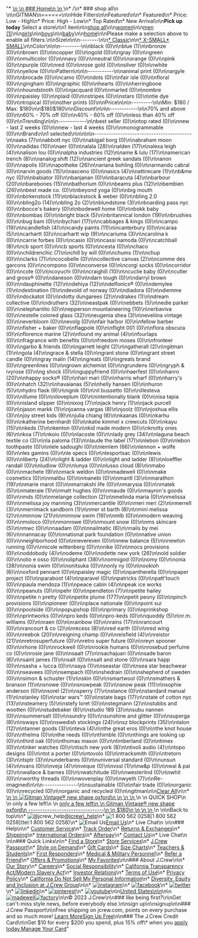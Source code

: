 "*   [\n    \n    ### Home\n    \n    ](/)\n*   /\n*   ### shop all\n    \n\nGITMAN\n======\n\nHide Filters\n\nFeatured\n\n*   Featured\n*   Price: Low - High\n*   Price: High - Low\n*   Top Rated\n*   New Arrival\n\n**Pick up today** Select a store\n\n1 item\n\n[shop all](/all/?crawl=no)\n\n[women](/all/womens?crawl=no)\n\n[men (1)](/all/mens?crawl=no)\n\n[girls](/all/girls?crawl=no)\n\n[boys](/all/boys?crawl=no)\n\n[baby](/all/baby?crawl=no)\n\n[home](/all/home?crawl=no)\n\nPlease make a selection above to enable all filters.\n\nSize\n\n\n--------\n\n[*   Classic](/all/?brand=GITMAN&crawl=no&fit=Classic)\n\n[*   X-SMALL](/all/?brand=GITMAN&crawl=no&size=X-SMALL)[*   SMALL](/all/?brand=GITMAN&crawl=no&size=SMALL)\n\nColor\n\n\n---------\n\nblack (0)\n\n[](/all/?brand=GITMAN&crawl=no&l_color=root-blue)blue (1)\n\nbronze (0)\n\nbrown (0)\n\ncopper (0)\n\ngold (0)\n\ngray (0)\n\ngreen (0)\n\nmulticolor (0)\n\nnavy (0)\n\nneutral (0)\n\norange (0)\n\npink (0)\n\npurple (0)\n\nred (0)\n\nrose gold (0)\n\nsilver (0)\n\nwhite (0)\n\nyellow (0)\n\nPattern\n\n\n-----------\n\nanimal print (0)\n\nargyle (0)\n\nbrocade (0)\n\ncamo (0)\n\ndots (0)\n\nfair isle (0)\n\nfloral (0)\n\ngingham (0)\n\ngraphic (0)\n\nhearts (0)\n\nherringbone (0)\n\nhoundstooth (0)\n\njacquard (0)\n\nmarled (0)\n\nombre (0)\n\npaisley (0)\n\nplaid (0)\n\nstripes (0)\n\nstars (0)\n\ntie dye (0)\n\ntropical (0)\n\nother prints (0)\n\nPrice\n\n\n---------\n\nMin: $180 / Max: $180\n\n$180$180\n\nDiscount\n\n\n------------\n\n70% and above (0)\n\n60% - 70% off (0)\n\n40% - 60% off (0)\n\nless than 40% off (0)\n\nTrending\n\n\n------------\n\nbest seller (0)\n\ntop rated (0)\n\nnew - last 2 weeks (0)\n\nnew - last 4 weeks (0)\n\nmonogrammable (0)\n\nBrand\n\n1 selected[](/all/?crawl=no)\n\n\n\n\n-----------------------------------------\n\n[](/all/?brand=AAKS,GITMAN&crawl=no)aaks (7)\n\nabbott nyc (0)\n\nabigail borg (0)\n\nabraham moon (0)\n\n[](/all/?brand=ADIDAS,GITMAN&crawl=no)adidas (10)\n\naer (0)\n\n[](/all/?brand=ALALA,GITMAN&crawl=no)alala (28)\n\n[](/all/?brand=ALDEN,GITMAN&crawl=no)alden (17)\n\n[](/all/?brand=ALEXA%20LEIGH,GITMAN&crawl=no)alexa leigh (4)\n\nalison lou (0)\n\n[](/all/?brand=ALPHA%20INDUSTRIES,GITMAN&crawl=no)alpha industries (12)\n\n[](/all/?brand=AME%20%26%20LULU,GITMAN&crawl=no)ame & lulu (17)\n\n[](/all/?brand=AMERICAN%20TRENCH,GITMAN&crawl=no)american trench (8)\n\n[](/all/?brand=ANALOG%3ASHIFT,GITMAN&crawl=no)analog:shift (12)\n\nancient greek sandals (0)\n\nanon (0)\n\napolis (0)\n\n[](/all/?brand=APOTHEKE,GITMAN&crawl=no)apotheke (26)\n\nariana bohling (0)\n\narmando cabral (0)\n\n[](/all/?brand=ARVIN%20GOODS,GITMAN&crawl=no)arvin goods (15)\n\nasceno (0)\n\n[](/all/?brand=ASICS,GITMAN&crawl=no)asics (4)\n\n[](/all/?brand=ATTIRECARE,GITMAN&crawl=no)attirecare (1)\n\nb&me nyc (0)\n\nbabiator (0)\n\nbanjanan (0)\n\n[](/all/?brand=BARACUTA,GITMAN&crawl=no)baracuta (4)\n\n[](/all/?brand=BARBOUR,GITMAN&crawl=no)barbour (20)\n\n[](/all/?brand=BAREBONES,GITMAN&crawl=no)barebones (15)\n\nbathorium (0)\n\n[](/all/?brand=BEAMS%20PLUS,GITMAN&crawl=no)beams plus (12)\n\n[](/all/?brand=BEMBIEN,GITMAN&crawl=no)bembien (26)\n\nbest made co. (0)\n\nbeyond yoga (0)\n\nbig mouth (0)\n\n[](/all/?brand=Birkenstock,GITMAN&crawl=no)birkenstock (11)\n\nblackstock & weber (0)\n\nbling 2.0 (0)\n\n[](/all/?brand=BLING2O,GITMAN&crawl=no)bling2o (14)\n\n[](/all/?brand=BLING%202o,GITMAN&crawl=no)bling 2o (2)\n\n[](/all/?brand=BLUNDSTONE,GITMAN&crawl=no)blundstone (3)\n\nboarding pass nyc (0)\n\nbocce's bakery (0)\n\nbodewell home (0)\n\nbokk baby (0)\n\nbombas (0)\n\n[](/all/?brand=BRIGHT%20BLACK,GITMAN&crawl=no)bright black (5)\n\n[](/all/?brand=BRITANNICAL%20LONDON,GITMAN&crawl=no)britannical london (19)\n\nbrushies (0)\n\nbug bam (0)\n\n[](/all/?brand=BYCHARI,GITMAN&crawl=no)bychari (17)\n\ncabbages & kings (0)\n\n[](/all/?brand=CAMPO,GITMAN&crawl=no)campo (19)\n\n[](/all/?brand=CANDLEFISH,GITMAN&crawl=no)candlefish (4)\n\n[](/all/?brand=CANDY%20PAINTS,GITMAN&crawl=no)candy paints (11)\n\ncanterbury (0)\n\n[](/all/?brand=CARAA,GITMAN&crawl=no)caraa (5)\n\ncarhartt (0)\n\n[](/all/?brand=CARHARTT%20WIP,GITMAN&crawl=no)carhartt wip (9)\n\n[](/all/?brand=CARIUMA,GITMAN&crawl=no)cariuma (3)\n\ncarolina k (0)\n\ncarrie forbes (0)\n\ncasio (0)\n\ncassi namoda (0)\n\n[](/all/?brand=CATCHBALL,GITMAN&crawl=no)catchball (8)\n\ncb sport (0)\n\ncb sports (0)\n\ncesta (0)\n\nchaco (0)\n\n[](/all/?brand=CHILDRENCHIC,GITMAN&crawl=no)childrenchic (7)\n\nchill by will (0)\n\n[](/all/?brand=CHUMS,GITMAN&crawl=no)chums (1)\n\nchup (0)\n\n[](/all/?brand=CLARKS,GITMAN&crawl=no)clarks (7)\n\ncocobelle (0)\n\n[](/all/?brand=COLLECTIVE%20CANVAS,GITMAN&crawl=no)collective canvas (2)\n\ncomme des garcons (0)\n\ncompono (0)\n\nconverse (0)\n\ncorgi socks (0)\n\ncorridor (0)\n\ncote (0)\n\ncoyuchi (0)\n\n[](/all/?brand=CRAIGHILL,GITMAN&crawl=no)craighill (10)\n\ncuclie baby (0)\n\ncutler and gross® (0)\n\ndaneson (0)\n\ndarn tough (0)\n\ndarryl brown (0)\n\n[](/all/?brand=DAUPHINETTE,GITMAN&crawl=no)dauphinette (12)\n\n[](/all/?brand=DEHIYA,GITMAN&crawl=no)dehiya (12)\n\ndelfonics® (0)\n\n[](/all/?brand=DEMYLEE,GITMAN&crawl=no)demylee (1)\n\n[](/all/?brand=DESTINATION,GITMAN&crawl=no)destination (1)\n\ndevold of norway (0)\n\ndiadora (0)\n\ndiemme (0)\n\ndockatot (0)\n\n[](/all/?brand=DOTTY%20DUNGAREES,GITMAN&crawl=no)dotty dungarees (2)\n\n[](/all/?brand=DRAKES,GITMAN&crawl=no)drakes (1)\n\ndream collective (0)\n\n[](/all/?brand=DRUTHERS,GITMAN&crawl=no)druthers (32)\n\neastpak (0)\n\n[](/all/?brand=EBBETS,GITMAN&crawl=no)ebbets (5)\n\nedie parker (0)\n\nelephantito (0)\n\n[](/all/?brand=EPPERSON%20MOUNTAINEERING,GITMAN&crawl=no)epperson mountaineering (10)\n\nerbaviva (0)\n\n[](/all/?brand=ESTELLE%20COLORED%20GLASS,GITMAN&crawl=no)estelle colored glass (32)\n\n[](/all/?brand=EUGENIA%20SHEA,GITMAN&crawl=no)eugenia shea (3)\n\neveliina vintage (0)\n\neverbloom (0)\n\nevolg (0)\n\nfair harbor (0)\n\nfellow barber (0)\n\nfisher + baker (0)\n\nflagpole (0)\n\nflight 001 (0)\n\nflora obscura (0)\n\n[](/all/?brand=FLORENCE%20MARINE,GITMAN&crawl=no)florence marine (2)\n\n[](/all/?brand=FOUND%20MY%20ANIMAL,GITMAN&crawl=no)found my animal (4)\n\nfourlaps (0)\n\nfragrance with benefits (0)\n\nfreedom moses (0)\n\nfronteer (0)\n\ngarbo & friends (0)\n\n[](/all/?brand=GARRETT%20LEIGHT,GITMAN&crawl=no)garrett leight (2)\n\n[](/all/?brand=GATHERALL,GITMAN&crawl=no)gatherall (2)\n\n[](/all/?crawl=no)gitman (1)\n\n[](/all/?brand=GITMAN,GOLA&crawl=no)gola (4)\n\ngrace & stella (0)\n\ngrant stone (0)\n\ngrant street candle (0)\n\n[](/all/?brand=GITMAN,GRAY%20MALIN&crawl=no)gray malin (14)\n\ngreats (0)\n\ngreats brand (0)\n\ngreenlines (0)\n\ngrown alchemist (0)\n\ngrundens (0)\n\ngryph & ivyrose (0)\n\ng shock (0)\n\nguppyfriend (0)\n\nhaerfest (0)\n\n[](/all/?brand=GITMAN,HANRO&crawl=no)hanro (20)\n\nhappy socks® (0)\n\nhari mari (0)\n\nharris wharf (0)\n\nharry's (0)\n\n[](/all/?brand=GITMAN,HATCH&crawl=no)hatch (32)\n\n[](/all/?brand=GITMAN,HAVAIANAS&crawl=no)havaianas (5)\n\nhelly hansen (0)\n\n[](/all/?brand=GITMAN,HURON&crawl=no)huron (5)\n\n[](/all/?brand=GITMAN,HYDRO%20FLASK&crawl=no)hydro flask (9)\n\nignik (0)\n\nil bussetto (0)\n\nillesteva (0)\n\nillume (0)\n\niloveplum (0)\n\nintentionally blank (0)\n\nisa tapia (0)\n\nisland slipper (0)\n\n[](/all/?brand=GITMAN,IXOQ&crawl=no)ixoq (7)\n\n[](/all/?brand=GITMAN,JACK%20HENRY&crawl=no)jack henry (1)\n\njack purcell (0)\n\n[](/all/?brand=GITMAN,JASON%20MARKK&crawl=no)jason markk (1)\n\n[](/all/?brand=GITMAN,JOANNA%20VARGAS&crawl=no)joanna vargas (8)\n\njoolz (0)\n\n[](/all/?brand=GITMAN,JOSHUA%20ELLIS&crawl=no)joshua ellis (3)\n\n[](/all/?brand=GITMAN,JOY%20STREET%20KIDS&crawl=no)joy street kids (9)\n\n[](/all/?brand=GITMAN,Julia%20Chiang&crawl=no)julia chiang (6)\n\nkaanas (0)\n\nkarhu (0)\n\nkatherine bernhardt (0)\n\nkatie kimmel x crewcuts (0)\n\n[](/all/?brand=GITMAN,KAYU&crawl=no)kayu (15)\n\n[](/all/?brand=GITMAN,KEDS&crawl=no)keds (1)\n\nkenton (0)\n\nkid made modern (0)\n\n[](/all/?brand=GITMAN,KNOTTY%20ONES&crawl=no)knotty ones (6)\n\n[](/all/?brand=GITMAN,KOA&crawl=no)koa (7)\n\nkoio (0)\n\nlacoste (0)\n\n[](/all/?brand=GITMAN,LADY%20GREY&crawl=no)lady grey (34)\n\n[](/all/?brand=GITMAN,LAGUNA%20BEACH%20TEXTILE%20CO&crawl=no)laguna beach textile co (3)\n\n[](/all/?brand=GITMAN,LA%20PALOMA&crawl=no)la paloma (13)\n\n[](/all/?brand=GITMAN,LAUDE%20THE%20LABEL&crawl=no)laude the label (17)\n\nlebon (0)\n\nlebon toothpaste (0)\n\nlele sadoughi (0)\n\n[](/all/?brand=GITMAN,LEMLEM&crawl=no)lemlem (66)\n\nlennon + wolfe (0)\n\nles gamins (0)\n\nle specs (0)\n\nlesportsac (0)\n\nlewis (0)\n\n[](/all/?brand=GITMAN,LIBERTY&crawl=no)liberty (24)\n\nlight & ladder (0)\n\n[](/all/?brand=GITMAN,LIGHT%20AND%20LADDER&crawl=no)light and ladder (8)\n\nloeffler randall (0)\n\nludlow (0)\n\nlunya (0)\n\n[](/all/?brand=GITMAN,LUSSO%20CLOUD&crawl=no)lusso cloud (8)\n\nmabo (0)\n\n[](/all/?brand=GITMAN,MACHETE&crawl=no)machete (9)\n\nmack weldon (0)\n\nmadewell (0)\n\nmake cosmetics (0)\n\nmalibu (0)\n\nmanebi (0)\n\n[](/all/?brand=GITMAN,MANTL&crawl=no)mantl (3)\n\n[](/all/?brand=GITMAN,MARATHON&crawl=no)marathon (19)\n\nmarie marot (0)\n\nmarrakshi life (0)\n\nmarysia (0)\n\n[](/all/?brand=GITMAN,MATEK&crawl=no)matek (5)\n\n[](/all/?brand=GITMAN,MATERAIE&crawl=no)materaie (1)\n\nmatt hughes (0)\n\nmaude (0)\n\nmayron's goods (0)\n\nmds (0)\n\n[](/all/?brand=GITMAN,MELANGE%20COLLECTION&crawl=no)melange collection (2)\n\nmelinda maria (0)\n\nmelissa (0)\n\n[](/all/?brand=GITMAN,MELISSA%20JOY%20MANNING&crawl=no)melissa joy manning (3)\n\nmercantile (0)\n\n[](/all/?brand=GITMAN,MERI%20MERI&crawl=no)meri meri (2)\n\n[](/all/?brand=GITMAN,MERRELL&crawl=no)merrell (3)\n\n[](/all/?brand=GITMAN,MERRIMACK%20SANDBORN&crawl=no)merrimack sandborn (1)\n\n[](/all/?brand=GITMAN,MER%20ST%20BARTH&crawl=no)mer st barth (8)\n\n[](/all/?brand=GITMAN,MINI%20MELISSA&crawl=no)mini melissa (2)\n\n[](/all/?brand=GITMAN,MINNOW&crawl=no)minnow (21)\n\n[](/all/?brand=GITMAN,MINNOW%20SWIM&crawl=no)minnow swim (19)\n\nmlb (0)\n\nmodern weaving (0)\n\nmoloco (0)\n\nmonrowe (0)\n\nmount snow (0)\n\n[](/all/?brand=GITMAN,MS%20SKINCARE&crawl=no)ms skincare (5)\n\nmwc (0)\n\nnaadam (0)\n\n[](/all/?brand=GITMAN,NAILMATIC&crawl=no)nailmatic (6)\n\n[](/all/?brand=GITMAN,NAILS%20BY%20MEI&crawl=no)nails by mei (6)\n\nnannacay (0)\n\nnational park foundation (0)\n\nnative union (0)\n\nneighborhood (0)\n\nnevereven (0)\n\n[](/all/?brand=GITMAN,New%20Balance&crawl=no)new balance (5)\n\nnewton running (0)\n\nnicole wittenberg (0)\n\nnike (0)\n\nnocs provisions (0)\n\n[](/all/?brand=GITMAN,ODDOBODY&crawl=no)oddobody (4)\n\nodeme (0)\n\n[](/all/?brand=GITMAN,ODETTE%20NEW%20YORK&crawl=no)odette new york (26)\n\nold soldier (0)\n\nolio e osso (0)\n\n[](/all/?brand=GITMAN,OLIPHANT&crawl=no)oliphant (38)\n\nomnigod (0)\n\nomy (0)\n\n[](/all/?brand=GITMAN,ONIA&crawl=no)onia (38)\n\nonia swim (0)\n\nonitsuka (0)\n\nonly ny (0)\n\n[](/all/?brand=GITMAN,OOKIOH&crawl=no)ookioh (6)\n\noxford pennant (0)\n\npaisley magic (0)\n\npantherella (0)\n\npaper project (0)\n\n[](/all/?brand=GITMAN,PARABOOT&crawl=no)paraboot (4)\n\nparavel (0)\n\npatricks (0)\n\npatt'touch (0)\n\n[](/all/?brand=GITMAN,PAULA%20MENDOZA&crawl=no)paula mendoza (1)\n\n[](/all/?brand=GITMAN,PEACE%20CABIN&crawl=no)peace cabin (4)\n\npeak ice works (0)\n\npeanuts (0)\n\npehr (0)\n\n[](/all/?brand=GITMAN,PENDLETON&crawl=no)pendleton (7)\n\npetite hailey (0)\n\npetite n pretty (0)\n\n[](/all/?brand=GITMAN,PETITE%20PLUME&crawl=no)petite plume (177)\n\npetit peony (0)\n\npinch provisions (0)\n\npioneer (0)\n\nplace nationale (0)\n\npoint sur (0)\n\npoolside (0)\n\npopupshop (0)\n\nprimary (0)\n\nprinkshop (0)\n\nprintworks (0)\n\npro keds (0)\n\npro-keds (0)\n\n[](/all/?brand=GITMAN,QUODDY&crawl=no)quoddy (5)\n\nr.m. williams (0)\n\nraen (0)\n\nrainbow (0)\n\n[](/all/?brand=GITMAN,RAINS&crawl=no)rains (17)\n\nrancourt (0)\n\n[](/all/?brand=GITMAN,RANCOURT%20%26%20CO&crawl=no)rancourt & co (2)\n\n[](/all/?brand=GITMAN,RECESS&crawl=no)recess (8)\n\nred earth (0)\n\nred wing (0)\n\n[](/all/?brand=GITMAN,REEBOK&crawl=no)reebok (20)\n\nreigning champ (0)\n\n[](/all/?brand=GITMAN,REISFIELD&crawl=no)reisfield (4)\n\n[](/all/?brand=GITMAN,REISTOR&crawl=no)reistor (21)\n\nretrosuperfuture (0)\n\nretro super future (0)\n\nreyn spooner (0)\n\nrhone (0)\n\nrockwell (0)\n\nrookie humans (0)\n\nrosebud perfume co (0)\n\nrosie jane (0)\n\n[](/all/?brand=GITMAN,SAALT&crawl=no)saalt (7)\n\nsachajuan (0)\n\n[](/all/?brand=GITMAN,SADE%20BARON&crawl=no)sade baron (6)\n\n[](/all/?brand=GITMAN,SAINT%20JAMES&crawl=no)saint james (1)\n\nsalt (0)\n\nsalt and stone (0)\n\nsara happ (0)\n\nsasha + lucca (0)\n\n[](/all/?brand=GITMAN,SAYA&crawl=no)saya (1)\n\nseastar (0)\n\nsea star beachwear (0)\n\nseavees (0)\n\nsempach (0)\n\nshedrain (0)\n\nshepherd of sweden (0)\n\n[](/all/?brand=GITMAN,SIMON%20%26%20SCHUSTER&crawl=no)simon & schuster (1)\n\nskin (0)\n\nsmartwool (0)\n\n[](/all/?brand=GITMAN,SMATHERS%20%26%20BRANSON&crawl=no)smathers & branson (1)\n\nsnowe (0)\n\nsnowpeak (0)\n\n[](/all/?brand=GITMAN,SNOW%20PEAK&crawl=no)snow peak (11)\n\nsophie anderson (0)\n\n[](/all/?brand=GITMAN,SOREL&crawl=no)sorel (2)\n\n[](/all/?brand=GITMAN,SPERRY&crawl=no)sperry (7)\n\nstance (0)\n\n[](/all/?brand=GITMAN,STANDARD%20MANUAL&crawl=no)standard manual (1)\n\nstanley (0)\n\nstar wars™ (0)\n\n[](/all/?brand=GITMAN,STATE%20BAGS&crawl=no)state bags (17)\n\n[](/all/?brand=GITMAN,STATE%20OF%20COTTON%20NYC&crawl=no)state of cotton nyc (13)\n\n[](/all/?brand=GITMAN,STEAMERY&crawl=no)steamery (5)\n\nstefy loret (0)\n\n[](/all/?brand=GITMAN,STEGMANN&crawl=no)stegmann (2)\n\nstubbs and wootten (0)\n\n[](/all/?brand=GITMAN,STUDEBAKER&crawl=no)studebaker (6)\n\n[](/all/?brand=GITMAN,STUDIO%20189&crawl=no)studio 189 (3)\n\nsubu nannen (0)\n\nsummersalt (0)\n\nsundry (0)\n\nsunshine and glitter (0)\n\n[](/all/?brand=GITMAN,SUPERGA&crawl=no)superga (8)\n\nsways (0)\n\n[](/all/?brand=GITMAN,SWEDISH%20STOCKINGS&crawl=no)swedish stockings (24)\n\n[](/all/?brand=GITMAN,SZ%20BLOCKPRINTS&crawl=no)sz blockprints (35)\n\n[](/all/?brand=GITMAN,TALON&crawl=no)talon (12)\n\n[](/all/?brand=GITMAN,TANNER%20GOODS&crawl=no)tanner goods (3)\n\n[](/all/?brand=GITMAN,TEVA&crawl=no)teva (4)\n\nthe great eros (0)\n\nthe knot house (0)\n\nthelma (0)\n\nthe reeds (0)\n\nthimble (0)\n\nthings are looking up (0)\n\nthird oak (0)\n\nthomas mason (0)\n\ntimberland (0)\n\ntimex (0)\n\ntinker watches (0)\n\n[](/all/?brand=GITMAN,TISCH%20NEW%20YORK&crawl=no)tisch new york (8)\n\n[](/all/?brand=GITMAN,TIVOLI%20AUDIO&crawl=no)tivoli audio (4)\n\ntopo designs (0)\n\ntot a porter (0)\n\ntovolo (0)\n\ntracksmith (0)\n\n[](/all/?brand=GITMAN,TRETORN&crawl=no)tretorn (3)\n\n[](/all/?brand=GITMAN,TSPTR&crawl=no)tsptr (3)\n\nunderbares (0)\n\nuniversal standard (0)\n\n[](/all/?brand=GITMAN,UNSUN&crawl=no)unsun (4)\n\nvans (0)\n\n[](/all/?brand=GITMAN,VEJA&crawl=no)veja (4)\n\nveque (0)\n\n[](/all/?brand=GITMAN,VSSL&crawl=no)vssl (1)\n\nw&p (0)\n\n[](/all/?brand=GITMAN,WAL%20%26%20PAI&crawl=no)wal & pai (2)\n\nwallace & barnes (0)\n\nwatchitude (0)\n\nwesterlind (0)\n\nwhit (0)\n\nworthy threads (0)\n\nwovenplay (0)\n\n[](/all/?brand=GITMAN,WYETH&crawl=no)wyeth (7)\n\nRe-imagined\n\n\n---------------\n\nsustainable (0)\n\nfair trade (0)\n\norganic (0)\n\nrecycled (0)\n\norganic and recycled (0)\n\ngitman[](/all/?crawl=no)\n\n[Clear All](/all/?crawl=no)\n\n*   [\n    \n    ![ Gitman Vintage® new shape oxford](https://www.jcrew.com/s7-img-facade/BB095_EE0945_m?hei=640&crop=0,0,512,0)\n    \n    \n    \n    ](/p/mens/categories/clothing/shirts/gitman/gitman-vintage-new-shape-oxford/BB095?display=standard&fit=Classic&color_name=solid-oxford-blue&colorProductCode=BB095)\n    \n    QUICK SHOP\n    \n    only a few left\n    \n    [only a few left\n    \n    Gitman Vintage® new shape oxford\n    --------------------------------\n    \n    $180\n    \n    \n    \n    ](/p/mens/categories/clothing/shirts/gitman/gitman-vintage-new-shape-oxford/BB095?display=standard&fit=Classic&color_name=solid-oxford-blue&colorProductCode=BB095)\n    \n\nBack to top\n\n*   ![@jcrew_help](/next-static/images/sidecar-modules/footer/twitter-2.svg)[@jcrew\\_help](https://twitter.com/jcrew_help)\n*   ![1 800 562 0258](/next-static/images/sidecar-modules/footer/phone-2.svg)[1 800 562 0258](tel:1 800 562 0258)\n*   ![Email Us](/next-static/images/sidecar-modules/footer/email.svg)[Email Us](mailto:help@jcrew.com)\n*   Live Chat\n    \n\n### Help\n\n*   [Customer Service](/help/customer-service)\n*   [Track Order](/help/order-status)\n*   [Returns & Exchanges](/help/returns-exchanges)\n*   [Shipping](/help/shipping-handling)\n*   [International Orders](/help/international-orders)\n*   [Afterpay](/afterpay-faq)\n*   [Contact Us](/help/contact-us)\n*   Live Chat\n    \n\n### Quick Links\n\n*   [Find a Store](https://stores.jcrew.com/search)\n*   [Store Services](/s/store-services)\n*   [J.Crew Passport](/s/rewards)\n*   [Style on Demand](/s/style-on-demand)\n*   [Gift Cards](/help/gift-card)\n*   [Size Charts](/r/size-charts)\n*   [Teachers & Students](/s/teacher-student-discount)\n*   [First Responders](/s/military-medical-first-responder-discount)\n*   [Medical & Military Personnel](/s/military-medical-first-responder-discount)\n*   [Refer a Friend](/share)\n*   [Offers & Promotions](/best-deals)\n*   [My Favorites](/favorites)\n\n### About J.Crew\n\n*   [Our Story](/s/aboutus)\n*   [Careers](https://jobs.jcrew.com)\n*   [Social Responsibility](/s/corporate-responsibility)\n*   [California Transparency Act/Modern Slavery Act](/s/CSR-california-transparency-act)\n*   [Investor Relations](https://investors.jcrew.com)\n*   [Terms of Use](/help/terms-of-use)\n*   [Privacy Policy](/help/privacy-policy)\n*   [California Do Not Sell My Personal Information](https://jcrew.clarip.com/dsr/create?brand=jcrew&type=3)\n*   [Diversity, Equity and Inclusion at J.Crew Group](/s/diversity-equity-inclusion)\n\n*   [![instagram](/next-static/images/sidecar-modules/footer/instagram-2.svg)](http://instagram.com/jcrew)\n*   [![facebook](/next-static/images/sidecar-modules/footer/facebook-2.svg)](https://www.facebook.com/jcrew)\n*   [![twitter](/next-static/images/sidecar-modules/footer/twitter-2.svg)](https://twitter.com/jcrew)\n*   [![linkedin](/next-static/images/sidecar-modules/footer/linkedin.svg)](https://www.linkedin.com/company/j-crew)\n*   [![pinterest](/next-static/images/sidecar-modules/footer/pinterest-2.svg)](http://pinterest.com/jcrew/)\n*   [![youtube](/next-static/images/sidecar-modules/footer/youtube-2.svg)](http://www.youtube.com/user/jcrewinsider)\n\n[United States\n\n](/r/context-chooser)\n\n[![madewell](/next-static/images/sidecar-modules/footer/madewell.svg)](https://www.madewell.com)[![factory](/next-static/images/sidecar-modules/navigation/jcrew-factory-logo-black.svg)](https://factory.jcrew.com)\n\n© 2023 J.Crew\n\n### like being first?\n\nGet can't-miss style news, before everybody else.\n\nsign up\n\nsignup\n\n### J.Crew Passport\n\nFree shipping on jcrew.com, points on every purchase and so much more! [Learn More](/s/rewards)[Sign Up Free](/?register=true)\n\n### The J.Crew Credit Card\n\nGet $10 for every $200 you spend, plus 15% off\\* when you [apply today.](/s/credit-card)[Manage Your Card](https://d.comenity.net/jcrew/)"
